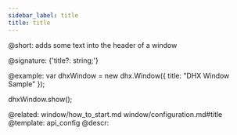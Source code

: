 ```yaml
---
sidebar_label: title
title: title
---          
```


@short: adds some text into the header of a window

@signature: {'title?: string;'}

@example: 
var dhxWindow = new dhx.Window({
    title: "DHX Window Sample"
});

dhxWindow.show();

@related: window/how_to_start.md
window/configuration.md#title
@template:	api_config
@descr: 



